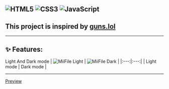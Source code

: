 
![HTML5](https://img.shields.io/badge/html5-%23E34F26.svg?style=for-the-badge&logo=html5&logoColor=white)
![CSS3](https://img.shields.io/badge/css3-%231572B6.svg?style=for-the-badge&logo=css3&logoColor=white)
![JavaScript](https://img.shields.io/badge/javascript-%23323330.svg?style=for-the-badge&logo=javascript&logoColor=%23F7DF1E)
-----
## This project is  inspired by [guns.lol](https://guns.lol)
-----
## ✨ Features:

Light And Dark mode
| ![MiiFile Light](https://i.imgur.com/CQ5ITQp.png) | ![MiiFile Dark](https://i.imgur.com/2IDVfC6.png) |
|:---:|:---:|
| Light mode | Dark mode |


-----
[Preview](https://glockfatherdraco.github.io/MiiFile/)
